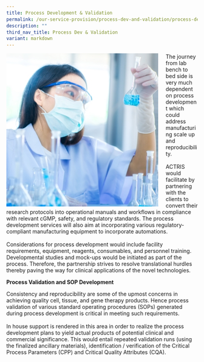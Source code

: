 ```yaml
---
title: Process Development & Validation
permalink: /our-service-provision/process-dev-and-validation/process-development-validation/
description: ""
third_nav_title: Process Dev & Validation
variant: markdown
---
```

<div style="margin-right: 20px; float: left;">
    <img src="/images/Our%20Service%20Provision/shutterstock_1190376445.jpg" style="width:400px">
</div>

The journey from lab bench to bed side is very much dependent on process development which could address manufacturing scale up and reproducibility. 
<br><br>
ACTRIS would facilitate by partnering with the clients to convert their research protocols into operational manuals and workflows in compliance with relevant cGMP, safety, and regulatory standards. The process development services will also aim at incorporating various regulatory-compliant manufacturing equipment to incorporate automations. 
<br><br>
Considerations for process development would include facility requirements, equipment, reagents, consumables, and personnel training. Developmental studies and mock-ups would be initiated as part of the process. Therefore, the partnership strives to resolve translational hurdles thereby paving the way for clinical applications of the novel technologies.

**Process Validation and SOP Development**

Consistency and reproducibility are some of the upmost concerns in achieving quality cell, tissue, and gene therapy products. Hence process validation of various standard operating procedures (SOPs) generated during process development is critical in meeting such requirements. 
<br><br>
In house support is rendered in this area in order to realize the process development plans to yield actual products of potential clinical and commercial significance. This would entail repeated validation runs (using the finalized ancillary materials), identification / verification of the Critical Process Parameters (CPP) and Critical Quality Attributes (CQA).